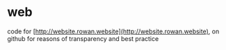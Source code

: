 # web
code for [http://website.rowan.website](http://website.rowan.website), on github for reasons of transparency and best practice
